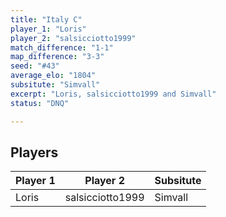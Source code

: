 ```yaml
---
title: "Italy C"
player_1: "Loris"
player_2: "salsicciotto1999"
match_difference: "1-1"
map_difference: "3-3"
seed: "#43"
average_elo: "1804"
subsitute: "Simvall"
excerpt: "Loris, salsicciotto1999 and Simvall"
status: "DNQ"

---
```

## Players

| Player 1 | Player 2 | Subsitute |
| -- | -- | -- |
| Loris | salsicciotto1999 | Simvall |

